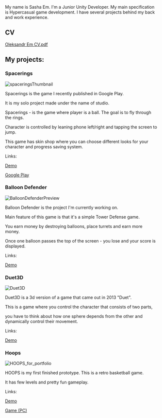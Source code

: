 My name is Sasha Em. I'm a Junior Unity Developer.
My main specification is Hypercasual game development.
I have several projects behind my back and work experience.

## CV

[Oleksandr Em CV.pdf](https://github.com/SashaEm/portfolioLinks/files/5747282/my-cv.1.pdf)

## My projects:

### Spacerings
![spaceringsThumbnail](https://user-images.githubusercontent.com/59441571/102472271-d2a40480-405e-11eb-8335-c2a39ea1e94b.jpg)

Spacerings is the game I recently published in Google Play.

It is my solo project made under the name of studio.

Spacerings - is the game where player is a ball. The goal is to fly through the rings.

Character is controlled by leaning phone left/right and tapping the screen to jump.

This game has skin shop where you can choose different looks for your character and progress saving system.

Links: 

  [Demo](https://www.youtube.com/watch?v=IxpWdVEOjFk)
  
  [Google Play](https://play.google.com/store/apps/details?id=com.PremieraGame.Spacerings)



### Balloon Defender

![BalloonDefenderPreview](https://user-images.githubusercontent.com/59441571/102472243-cae46000-405e-11eb-90cc-aef4f3e365dc.png)

Balloon Defender is the project I'm currently working on.

Main feature of this game is that it's a simple Tower Defense game.

You earn money by destroying balloons, place turrets and earn more money.

Once one balloon passes the top of the screen - you lose and your score is displayed.

Links:

  [Demo](https://www.youtube.com/watch?v=XdQhcotMoB8&t=4s)

### Duet3D

![Duet3D](https://user-images.githubusercontent.com/59441571/102475291-5ca19c80-4062-11eb-8453-1357613fe796.jpg)

Duet3D is a 3d version of a game that came out in 2013 "Duet".

This is a game where you control the character that consists of two parts,

you have to think about how one sphere depends from the other and dynamically control their movement.

Links:

  [Demo](https://www.youtube.com/watch?v=o4ksOzkczn0)
  
### Hoops
 
 ![HOOPS_for_portfolio](https://user-images.githubusercontent.com/59441571/102479542-b22c7800-4067-11eb-95f9-4a22787a8b78.png)

HOOPS is my first finished prototype. This is a retro basketball game.

It has few levels and pretty fun gameplay.

Links:

  [Demo](https://www.youtube.com/watch?v=_RFJOGzP8_Y)
  
  [Game (PC)](https://ssem.itch.io/hoops)
